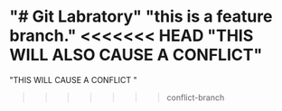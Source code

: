 "# Git Labratory" 
"this is a feature branch." 
<<<<<<< HEAD
"THIS WILL ALSO CAUSE A CONFLICT" 
=======
"THIS WILL CAUSE A CONFLICT " 
>>>>>>> conflict-branch

